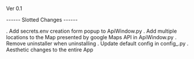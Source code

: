 Ver 0.1

------ Slotted Changes ------

. Add secrets.env creation form popup to ApiWindow.py
. Add multiple locations to the Map presented by google Maps API in ApiWindow.py
. Remove uninstaller when uninstalling
. Update default config in config_.py
. Aesthetic changes to the entire App
